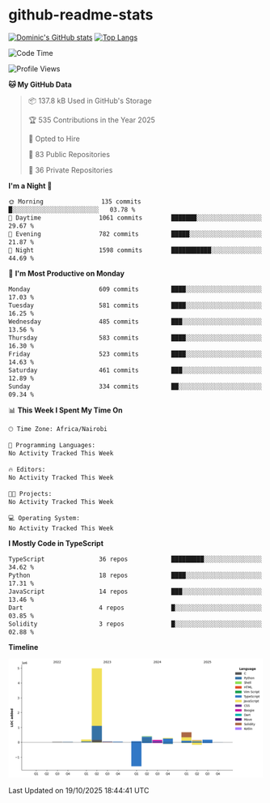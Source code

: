 # github-readme-stats
[![Dominic's GitHub stats](https://github-readme-stats.vercel.app/api?username=Domengo&show_icons=true)](https://github.com/anuraghazra/github-readme-stats)
[![Top Langs](https://github-readme-stats.vercel.app/api/top-langs/?username=Domengo&show_icons=true)](https://github.com/Domengo/github-readme-stats)

<!--START_SECTION:waka-->
![Code Time](http://img.shields.io/badge/Code%20Time-1%2C168%20hrs%2037%20mins-blue)

![Profile Views](http://img.shields.io/badge/Profile%20Views-0-blue)

**🐱 My GitHub Data** 

> 📦 137.8 kB Used in GitHub's Storage 
 > 
> 🏆 535 Contributions in the Year 2025
 > 
> 💼 Opted to Hire
 > 
> 📜 83 Public Repositories 
 > 
> 🔑 36 Private Repositories 
 > 
**I'm a Night 🦉** 

```text
🌞 Morning                135 commits         █░░░░░░░░░░░░░░░░░░░░░░░░   03.78 % 
🌆 Daytime                1061 commits        ███████░░░░░░░░░░░░░░░░░░   29.67 % 
🌃 Evening                782 commits         █████░░░░░░░░░░░░░░░░░░░░   21.87 % 
🌙 Night                  1598 commits        ███████████░░░░░░░░░░░░░░   44.69 % 
```
📅 **I'm Most Productive on Monday** 

```text
Monday                   609 commits         ████░░░░░░░░░░░░░░░░░░░░░   17.03 % 
Tuesday                  581 commits         ████░░░░░░░░░░░░░░░░░░░░░   16.25 % 
Wednesday                485 commits         ███░░░░░░░░░░░░░░░░░░░░░░   13.56 % 
Thursday                 583 commits         ████░░░░░░░░░░░░░░░░░░░░░   16.30 % 
Friday                   523 commits         ████░░░░░░░░░░░░░░░░░░░░░   14.63 % 
Saturday                 461 commits         ███░░░░░░░░░░░░░░░░░░░░░░   12.89 % 
Sunday                   334 commits         ██░░░░░░░░░░░░░░░░░░░░░░░   09.34 % 
```


📊 **This Week I Spent My Time On** 

```text
🕑︎ Time Zone: Africa/Nairobi

💬 Programming Languages: 
No Activity Tracked This Week

🔥 Editors: 
No Activity Tracked This Week

🐱‍💻 Projects: 
No Activity Tracked This Week

💻 Operating System: 
No Activity Tracked This Week
```

**I Mostly Code in TypeScript** 

```text
TypeScript               36 repos            █████████░░░░░░░░░░░░░░░░   34.62 % 
Python                   18 repos            ████░░░░░░░░░░░░░░░░░░░░░   17.31 % 
JavaScript               14 repos            ███░░░░░░░░░░░░░░░░░░░░░░   13.46 % 
Dart                     4 repos             █░░░░░░░░░░░░░░░░░░░░░░░░   03.85 % 
Solidity                 3 repos             █░░░░░░░░░░░░░░░░░░░░░░░░   02.88 % 
```



**Timeline**

![Lines of Code chart](https://raw.githubusercontent.com/Domengo/Domengo/main/assets/bar_graph.png)


 Last Updated on 19/10/2025 18:44:41 UTC
<!--END_SECTION:waka-->


